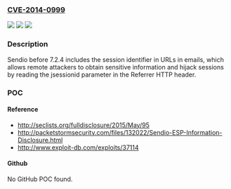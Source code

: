 ### [CVE-2014-0999](https://cve.mitre.org/cgi-bin/cvename.cgi?name=CVE-2014-0999)
![](https://img.shields.io/static/v1?label=Product&message=n%2Fa&color=blue)
![](https://img.shields.io/static/v1?label=Version&message=n%2Fa&color=blue)
![](https://img.shields.io/static/v1?label=Vulnerability&message=n%2Fa&color=brighgreen)

### Description

Sendio before 7.2.4 includes the session identifier in URLs in emails, which allows remote attackers to obtain sensitive information and hijack sessions by reading the jsessionid parameter in the Referrer HTTP header.

### POC

#### Reference
- http://seclists.org/fulldisclosure/2015/May/95
- http://packetstormsecurity.com/files/132022/Sendio-ESP-Information-Disclosure.html
- http://www.exploit-db.com/exploits/37114

#### Github
No GitHub POC found.

